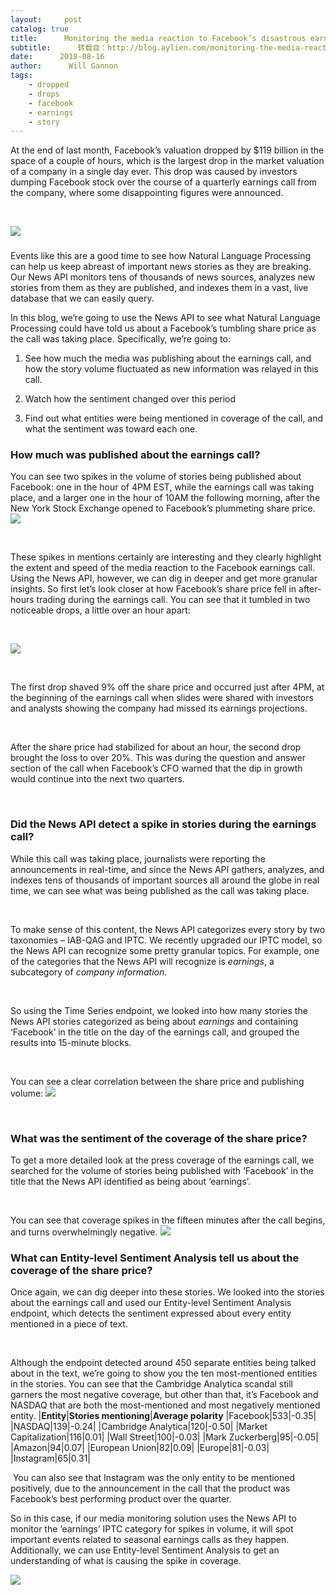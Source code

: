 ```yaml
---
layout:     post
catalog: true
title:      Monitoring the media reaction to Facebook’s disastrous earnings call – News API Monthly Media Review
subtitle:      转载自：http://blog.aylien.com/monitoring-the-media-reaction-to-facebooks-disastrous-earnings-call-news-api-monthly-media-review/
date:      2018-08-16
author:      Will Gannon
tags:
    - dropped
    - drops
    - facebook
    - earnings
    - story
---
```


At the end of last month, Facebook’s valuation dropped by $119 billion in the space of a couple of hours, which is the largest drop in the market valuation of a company in a single day ever. This drop was caused by investors dumping Facebook stock over the course of a quarterly earnings call from the company, where some disappointing figures were announced. 

 

![](http://blog.aylien.com/wp-content/uploads/2018/08/105353473-4ED3-FM-FACEBOOKCRASHES-072518.1910x1000-650x340.jpg)


### 

Events like this are a good time to see how Natural Language Processing can help us keep abreast of important news stories as they are breaking. Our News API monitors tens of thousands of news sources, analyzes new stories from them as they are published, and indexes them in a vast, live database that we can easily query.

In this blog, we’re going to use the News API to see what Natural Language Processing could have told us about a Facebook’s tumbling share price as the call was taking place. Specifically, we’re going to:

1. See how much the media was publishing about the earnings call, and how the story volume fluctuated as new information was relayed in this call.

1. Watch how the sentiment changed over this period

1. Find out what entities were being mentioned in coverage of the call, and what the sentiment was toward each one.


### How much was published about the earnings call?

You can see two spikes in the volume of stories being published about Facebook: one in the hour of 4PM EST, while the earnings call was taking place, and a larger one in the hour of 10AM the following morning, after the New York Stock Exchange opened to Facebook’s plummeting share price.
![]( plot.ly=)


 

These spikes in mentions certainly are interesting and they clearly highlight the extent and speed of the media reaction to the Facebook earnings call. Using the News API, however, we can dig in deeper and get more granular insights. So first let’s look closer at how Facebook’s share price fell in after-hours trading during the earnings call. You can see that it tumbled in two noticeable drops, a little over an hour apart:

 

![](http://blog.aylien.com/wp-content/uploads/2018/08/atlas_ryS9rvLN7@2x-650x366.png)


 

The first drop shaved 9% off the share price and occurred just after 4PM, at the beginning of the earnings call when slides were shared with investors and analysts showing the company had missed its earnings projections.

 

After the share price had stabilized for about an hour, the second drop brought the loss to over 20%. This was during the question and answer section of the call when Facebook’s CFO warned that the dip in growth would continue into the next two quarters.

 

### Did the News API detect a spike in stories during the earnings call?

While this call was taking place, journalists were reporting the announcements in real-time, and since the News API gathers, analyzes, and indexes tens of thousands of important sources all around the globe in real time, we can see what was being published as the call was taking place.

 

To make sense of this content, the News API categorizes every story by two taxonomies – IAB-QAG and IPTC. We recently upgraded our IPTC model, so the News API can recognize some pretty granular topics. For example, one of the categories that the News API will recognize is *earnings*, a subcategory of *company information*.

 

So using the Time Series endpoint, we looked into how many stories the News API stories categorized as being about *earnings* and containing ‘Facebook’ in the title on the day of the earnings call, and grouped the results into 15-minute blocks.

 

You can see a clear correlation between the share price and publishing volume:
![]( plot.ly=)



 

### What was the sentiment of the coverage of the share price?

To get a more detailed look at the press coverage of the earnings call, we searched for the volume of stories being published with ‘Facebook’ in the title that the News API identified as being about ‘earnings’.

 

You can see that coverage spikes in the fifteen minutes after the call begins, and turns overwhelmingly negative.
![]( plot.ly=)


### What can Entity-level Sentiment Analysis tell us about the coverage of the share price?

Once again, we can dig deeper into these stories. We looked into the stories about the earnings call and used our Entity-level Sentiment Analysis endpoint, which detects the sentiment expressed about every entity mentioned in a piece of text.

 

Although the endpoint detected around 450 separate entities being talked about in the text, we’re going to show you the ten most-mentioned entities in the stories. You can see that the Cambridge Analytica scandal still garners the most negative coverage, but other than that, it’s Facebook and NASDAQ that are both the most-mentioned and most negatively mentioned entity.
|**Entity**|**Stories mentioning**|**Average polarity**
|Facebook|533|-0.35|
|NASDAQ|139|-0.24|
|Cambridge Analytica|120|-0.50|
|Market Capitalization|116|0.01|
|Wall Street|100|-0.03|
|Mark Zuckerberg|95|-0.05|
|Amazon|94|0.07|
|European Union|82|0.09|
|Europe|81|-0.03|
|Instagram|65|0.31|

 You can also see that Instagram was the only entity to be mentioned positively, due to the announcement in the call that the product was Facebook’s best performing product over the quarter.

So in this case, if our media monitoring solution uses the News API to monitor the ‘earnings’ IPTC category for spikes in volume, it will spot important events related to seasonal earnings calls as they happen. Additionally, we can use Entity-level Sentiment Analysis to get an understanding of what is causing the spike in coverage.

![](https://no-cache.hubspot.com/cta/default/1942801/8b7573e6-e8d2-4c98-ab39-7f94f867508b.png)

